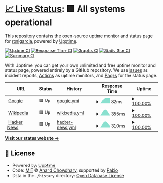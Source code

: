 # [📈 Live Status](https://ronigarcia.github.io/upptime-poc): <!--live status--> **🟩 All systems operational**

This repository contains the open-source uptime monitor and status page for [ronigarcia](https://ronigarcia.github.io/upptime-poc), powered by [Upptime](https://github.com/upptime/upptime).

[![Uptime CI](https://github.com/ronigarcia/upptime-poc/workflows/Uptime%20CI/badge.svg)](https://github.com/ronigarcia/upptime-poc/actions?query=workflow%3A%22Uptime+CI%22)
[![Response Time CI](https://github.com/ronigarcia/upptime-poc/workflows/Response%20Time%20CI/badge.svg)](https://github.com/ronigarcia/upptime-poc/actions?query=workflow%3A%22Response+Time+CI%22)
[![Graphs CI](https://github.com/ronigarcia/upptime-poc/workflows/Graphs%20CI/badge.svg)](https://github.com/ronigarcia/upptime-poc/actions?query=workflow%3A%22Graphs+CI%22)
[![Static Site CI](https://github.com/ronigarcia/upptime-poc/workflows/Static%20Site%20CI/badge.svg)](https://github.com/ronigarcia/upptime-poc/actions?query=workflow%3A%22Static+Site+CI%22)
[![Summary CI](https://github.com/ronigarcia/upptime-poc/workflows/Summary%20CI/badge.svg)](https://github.com/ronigarcia/upptime-poc/actions?query=workflow%3A%22Summary+CI%22)

With [Upptime](https://upptime.js.org), you can get your own unlimited and free uptime monitor and status page, powered entirely by a GitHub repository. We use [Issues](https://github.com/ronigarcia/upptime-poc/issues) as incident reports, [Actions](https://github.com/ronigarcia/upptime-poc/actions) as uptime monitors, and [Pages](https://ronigarcia.github.io/upptime-poc) for the status page.

<!--start: status pages-->
<!-- This summary is generated by Upptime (https://github.com/upptime/upptime) -->
<!-- Do not edit this manually, your changes will be overwritten -->
<!-- prettier-ignore -->
| URL | Status | History | Response Time | Uptime |
| --- | ------ | ------- | ------------- | ------ |
| <img alt="" src="https://icons.duckduckgo.com/ip3/www.google.com.ico" height="13"> [Google](https://www.google.com) | 🟩 Up | [google.yml](https://github.com/ronigarcia/upptime-poc/commits/HEAD/history/google.yml) | <details><summary><img alt="Response time graph" src="./graphs/google/response-time-week.png" height="20"> 82ms</summary><br><a href="https://ronigarcia.github.io/upptime-poc/history/google"><img alt="Response time 82" src="https://img.shields.io/endpoint?url=https%3A%2F%2Fraw.githubusercontent.com%2Fronigarcia%2Fupptime-poc%2FHEAD%2Fapi%2Fgoogle%2Fresponse-time.json"></a><br><a href="https://ronigarcia.github.io/upptime-poc/history/google"><img alt="24-hour response time 82" src="https://img.shields.io/endpoint?url=https%3A%2F%2Fraw.githubusercontent.com%2Fronigarcia%2Fupptime-poc%2FHEAD%2Fapi%2Fgoogle%2Fresponse-time-day.json"></a><br><a href="https://ronigarcia.github.io/upptime-poc/history/google"><img alt="7-day response time 82" src="https://img.shields.io/endpoint?url=https%3A%2F%2Fraw.githubusercontent.com%2Fronigarcia%2Fupptime-poc%2FHEAD%2Fapi%2Fgoogle%2Fresponse-time-week.json"></a><br><a href="https://ronigarcia.github.io/upptime-poc/history/google"><img alt="30-day response time 82" src="https://img.shields.io/endpoint?url=https%3A%2F%2Fraw.githubusercontent.com%2Fronigarcia%2Fupptime-poc%2FHEAD%2Fapi%2Fgoogle%2Fresponse-time-month.json"></a><br><a href="https://ronigarcia.github.io/upptime-poc/history/google"><img alt="1-year response time 82" src="https://img.shields.io/endpoint?url=https%3A%2F%2Fraw.githubusercontent.com%2Fronigarcia%2Fupptime-poc%2FHEAD%2Fapi%2Fgoogle%2Fresponse-time-year.json"></a></details> | <details><summary><a href="https://ronigarcia.github.io/upptime-poc/history/google">100.00%</a></summary><a href="https://ronigarcia.github.io/upptime-poc/history/google"><img alt="All-time uptime 100.00%" src="https://img.shields.io/endpoint?url=https%3A%2F%2Fraw.githubusercontent.com%2Fronigarcia%2Fupptime-poc%2FHEAD%2Fapi%2Fgoogle%2Fuptime.json"></a><br><a href="https://ronigarcia.github.io/upptime-poc/history/google"><img alt="24-hour uptime 100.00%" src="https://img.shields.io/endpoint?url=https%3A%2F%2Fraw.githubusercontent.com%2Fronigarcia%2Fupptime-poc%2FHEAD%2Fapi%2Fgoogle%2Fuptime-day.json"></a><br><a href="https://ronigarcia.github.io/upptime-poc/history/google"><img alt="7-day uptime 100.00%" src="https://img.shields.io/endpoint?url=https%3A%2F%2Fraw.githubusercontent.com%2Fronigarcia%2Fupptime-poc%2FHEAD%2Fapi%2Fgoogle%2Fuptime-week.json"></a><br><a href="https://ronigarcia.github.io/upptime-poc/history/google"><img alt="30-day uptime 100.00%" src="https://img.shields.io/endpoint?url=https%3A%2F%2Fraw.githubusercontent.com%2Fronigarcia%2Fupptime-poc%2FHEAD%2Fapi%2Fgoogle%2Fuptime-month.json"></a><br><a href="https://ronigarcia.github.io/upptime-poc/history/google"><img alt="1-year uptime 100.00%" src="https://img.shields.io/endpoint?url=https%3A%2F%2Fraw.githubusercontent.com%2Fronigarcia%2Fupptime-poc%2FHEAD%2Fapi%2Fgoogle%2Fuptime-year.json"></a></details>
| <img alt="" src="https://icons.duckduckgo.com/ip3/en.wikipedia.org.ico" height="13"> [Wikipedia](https://en.wikipedia.org) | 🟩 Up | [wikipedia.yml](https://github.com/ronigarcia/upptime-poc/commits/HEAD/history/wikipedia.yml) | <details><summary><img alt="Response time graph" src="./graphs/wikipedia/response-time-week.png" height="20"> 355ms</summary><br><a href="https://ronigarcia.github.io/upptime-poc/history/wikipedia"><img alt="Response time 355" src="https://img.shields.io/endpoint?url=https%3A%2F%2Fraw.githubusercontent.com%2Fronigarcia%2Fupptime-poc%2FHEAD%2Fapi%2Fwikipedia%2Fresponse-time.json"></a><br><a href="https://ronigarcia.github.io/upptime-poc/history/wikipedia"><img alt="24-hour response time 355" src="https://img.shields.io/endpoint?url=https%3A%2F%2Fraw.githubusercontent.com%2Fronigarcia%2Fupptime-poc%2FHEAD%2Fapi%2Fwikipedia%2Fresponse-time-day.json"></a><br><a href="https://ronigarcia.github.io/upptime-poc/history/wikipedia"><img alt="7-day response time 355" src="https://img.shields.io/endpoint?url=https%3A%2F%2Fraw.githubusercontent.com%2Fronigarcia%2Fupptime-poc%2FHEAD%2Fapi%2Fwikipedia%2Fresponse-time-week.json"></a><br><a href="https://ronigarcia.github.io/upptime-poc/history/wikipedia"><img alt="30-day response time 355" src="https://img.shields.io/endpoint?url=https%3A%2F%2Fraw.githubusercontent.com%2Fronigarcia%2Fupptime-poc%2FHEAD%2Fapi%2Fwikipedia%2Fresponse-time-month.json"></a><br><a href="https://ronigarcia.github.io/upptime-poc/history/wikipedia"><img alt="1-year response time 355" src="https://img.shields.io/endpoint?url=https%3A%2F%2Fraw.githubusercontent.com%2Fronigarcia%2Fupptime-poc%2FHEAD%2Fapi%2Fwikipedia%2Fresponse-time-year.json"></a></details> | <details><summary><a href="https://ronigarcia.github.io/upptime-poc/history/wikipedia">100.00%</a></summary><a href="https://ronigarcia.github.io/upptime-poc/history/wikipedia"><img alt="All-time uptime 100.00%" src="https://img.shields.io/endpoint?url=https%3A%2F%2Fraw.githubusercontent.com%2Fronigarcia%2Fupptime-poc%2FHEAD%2Fapi%2Fwikipedia%2Fuptime.json"></a><br><a href="https://ronigarcia.github.io/upptime-poc/history/wikipedia"><img alt="24-hour uptime 100.00%" src="https://img.shields.io/endpoint?url=https%3A%2F%2Fraw.githubusercontent.com%2Fronigarcia%2Fupptime-poc%2FHEAD%2Fapi%2Fwikipedia%2Fuptime-day.json"></a><br><a href="https://ronigarcia.github.io/upptime-poc/history/wikipedia"><img alt="7-day uptime 100.00%" src="https://img.shields.io/endpoint?url=https%3A%2F%2Fraw.githubusercontent.com%2Fronigarcia%2Fupptime-poc%2FHEAD%2Fapi%2Fwikipedia%2Fuptime-week.json"></a><br><a href="https://ronigarcia.github.io/upptime-poc/history/wikipedia"><img alt="30-day uptime 100.00%" src="https://img.shields.io/endpoint?url=https%3A%2F%2Fraw.githubusercontent.com%2Fronigarcia%2Fupptime-poc%2FHEAD%2Fapi%2Fwikipedia%2Fuptime-month.json"></a><br><a href="https://ronigarcia.github.io/upptime-poc/history/wikipedia"><img alt="1-year uptime 100.00%" src="https://img.shields.io/endpoint?url=https%3A%2F%2Fraw.githubusercontent.com%2Fronigarcia%2Fupptime-poc%2FHEAD%2Fapi%2Fwikipedia%2Fuptime-year.json"></a></details>
| <img alt="" src="https://icons.duckduckgo.com/ip3/news.ycombinator.com.ico" height="13"> [Hacker News](https://news.ycombinator.com) | 🟩 Up | [hacker-news.yml](https://github.com/ronigarcia/upptime-poc/commits/HEAD/history/hacker-news.yml) | <details><summary><img alt="Response time graph" src="./graphs/hacker-news/response-time-week.png" height="20"> 310ms</summary><br><a href="https://ronigarcia.github.io/upptime-poc/history/hacker-news"><img alt="Response time 310" src="https://img.shields.io/endpoint?url=https%3A%2F%2Fraw.githubusercontent.com%2Fronigarcia%2Fupptime-poc%2FHEAD%2Fapi%2Fhacker-news%2Fresponse-time.json"></a><br><a href="https://ronigarcia.github.io/upptime-poc/history/hacker-news"><img alt="24-hour response time 310" src="https://img.shields.io/endpoint?url=https%3A%2F%2Fraw.githubusercontent.com%2Fronigarcia%2Fupptime-poc%2FHEAD%2Fapi%2Fhacker-news%2Fresponse-time-day.json"></a><br><a href="https://ronigarcia.github.io/upptime-poc/history/hacker-news"><img alt="7-day response time 310" src="https://img.shields.io/endpoint?url=https%3A%2F%2Fraw.githubusercontent.com%2Fronigarcia%2Fupptime-poc%2FHEAD%2Fapi%2Fhacker-news%2Fresponse-time-week.json"></a><br><a href="https://ronigarcia.github.io/upptime-poc/history/hacker-news"><img alt="30-day response time 310" src="https://img.shields.io/endpoint?url=https%3A%2F%2Fraw.githubusercontent.com%2Fronigarcia%2Fupptime-poc%2FHEAD%2Fapi%2Fhacker-news%2Fresponse-time-month.json"></a><br><a href="https://ronigarcia.github.io/upptime-poc/history/hacker-news"><img alt="1-year response time 310" src="https://img.shields.io/endpoint?url=https%3A%2F%2Fraw.githubusercontent.com%2Fronigarcia%2Fupptime-poc%2FHEAD%2Fapi%2Fhacker-news%2Fresponse-time-year.json"></a></details> | <details><summary><a href="https://ronigarcia.github.io/upptime-poc/history/hacker-news">100.00%</a></summary><a href="https://ronigarcia.github.io/upptime-poc/history/hacker-news"><img alt="All-time uptime 100.00%" src="https://img.shields.io/endpoint?url=https%3A%2F%2Fraw.githubusercontent.com%2Fronigarcia%2Fupptime-poc%2FHEAD%2Fapi%2Fhacker-news%2Fuptime.json"></a><br><a href="https://ronigarcia.github.io/upptime-poc/history/hacker-news"><img alt="24-hour uptime 100.00%" src="https://img.shields.io/endpoint?url=https%3A%2F%2Fraw.githubusercontent.com%2Fronigarcia%2Fupptime-poc%2FHEAD%2Fapi%2Fhacker-news%2Fuptime-day.json"></a><br><a href="https://ronigarcia.github.io/upptime-poc/history/hacker-news"><img alt="7-day uptime 100.00%" src="https://img.shields.io/endpoint?url=https%3A%2F%2Fraw.githubusercontent.com%2Fronigarcia%2Fupptime-poc%2FHEAD%2Fapi%2Fhacker-news%2Fuptime-week.json"></a><br><a href="https://ronigarcia.github.io/upptime-poc/history/hacker-news"><img alt="30-day uptime 100.00%" src="https://img.shields.io/endpoint?url=https%3A%2F%2Fraw.githubusercontent.com%2Fronigarcia%2Fupptime-poc%2FHEAD%2Fapi%2Fhacker-news%2Fuptime-month.json"></a><br><a href="https://ronigarcia.github.io/upptime-poc/history/hacker-news"><img alt="1-year uptime 100.00%" src="https://img.shields.io/endpoint?url=https%3A%2F%2Fraw.githubusercontent.com%2Fronigarcia%2Fupptime-poc%2FHEAD%2Fapi%2Fhacker-news%2Fuptime-year.json"></a></details>

<!--end: status pages-->

[**Visit our status website →**](https://ronigarcia.github.io/upptime-poc)

## 📄 License

- Powered by: [Upptime](https://github.com/upptime/upptime)
- Code: [MIT](./LICENSE) © [Anand Chowdhary](https://anandchowdhary.com), supported by [Pabio](https://pabio.com)
- Data in the `./history` directory: [Open Database License](https://opendatacommons.org/licenses/odbl/1-0/)

